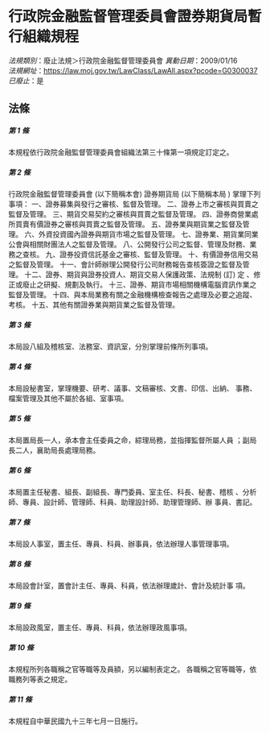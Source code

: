 # 行政院金融監督管理委員會證券期貨局暫行組織規程

*法規類別*：廢止法規＞行政院金融監督管理委員會
*異動日期*：2009/01/16  
*法規網址*：https://law.moj.gov.tw/LawClass/LawAll.aspx?pcode=G0300037
*已廢止*：是


## 法條
##### 第 1 條
本規程依行政院金融監督管理委員會組織法第三十條第一項規定訂定之。

##### 第 2 條
行政院金融監督管理委員會 (以下簡稱本會) 證券期貨局 (以下簡稱本局
) 掌理下列事項：
一、證券募集與發行之審核、監督及管理。
二、證券上市之審核與買賣之監督及管理。
三、期貨交易契約之審核與買賣之監督及管理。
四、證券商營業處所買賣有價證券之審核與買賣之監督及管理。
五、證券業與期貨業之監督及管理。
六、外資投資國內證券與期貨市場之監督及管理。
七、證券業、期貨業同業公會與相關財團法人之監督及管理。
八、公開發行公司之監督、管理及財務、業務之查核。
九、證券投資信託基金之審核、監督及管理。
十、有價證券信用交易之監督及管理。
十一、會計師辦理公開發行公司財務報告查核簽證之監督及管理。
十二、證券、期貨與證券投資人、期貨交易人保護政策、法規制 (訂) 定
      、修正或廢止之研擬、規劃及執行。
十三、證券、期貨市場相關機構電腦資訊作業之監督及管理。
十四、與本局業務有關之金融機構檢查報告之處理及必要之追蹤、考核。
十五、其他有關證券業與期貨業之監督及管理。

##### 第 3 條
本局設八組及稽核室、法務室、資訊室，分別掌理前條所列事項。

##### 第 4 條
本局設秘書室，掌理機要、研考、議事、文稿審核、文書、印信、出納、
事務、檔案管理及其他不屬於各組、室事項。

##### 第 5 條
本局置局長一人，承本會主任委員之命，綜理局務，並指揮監督所屬人員
；副局長二人，襄助局長處理局務。

##### 第 6 條
本局置主任秘書、組長、副組長、專門委員、室主任、科長、秘書、稽核
、分析師、專員、設計師、管理師、科員、助理設計師、助理管理師、辦
事員、書記。

##### 第 7 條
本局設人事室，置主任、專員、科員、辦事員，依法辦理人事管理事項。

##### 第 8 條
本局設會計室，置會計主任、專員、科員，依法辦理歲計、會計及統計事
項。

##### 第 9 條
本局設政風室，置主任、專員、科員，依法辦理政風事項。

##### 第 10 條
本規程所列各職稱之官等職等及員額，另以編制表定之。
各職稱之官等職等，依職務列等表之規定。

##### 第 11 條
本規程自中華民國九十三年七月一日施行。


